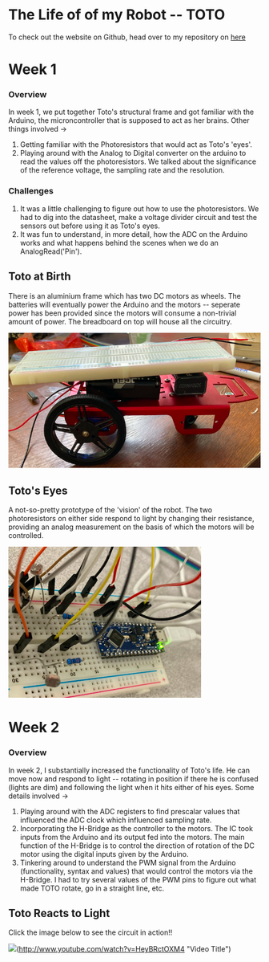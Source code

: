 # The Life of of my Robot -- TOTO


To check out the website on Github, head over to my repository on [here](https://github.com/raghav2956/Cornell-University-ECE3400)


# Week 1

### Overview
In week 1, we put together Toto's structural frame and got familiar with the Arduino, the microncontroller that is supposed to act
as her brains. Other things involved ->

1. Getting familiar with the Photoresistors that would act as Toto's 'eyes'.
2. Playing around with the Analog to Digital converter on the arduino to read the values off the photoresistors. We talked about the 
   significance of the reference voltage, the sampling rate and the resolution.

### Challenges
1. It was a little challenging to figure out how to use the photoresistors. We had to dig into the datasheet, make a voltage divider
   circuit and test the sensors out before using it as Toto's eyes.
2. It was fun to understand, in more detail, how the ADC on the Arduino works and what happens behind the scenes when we do an 
   AnalogRead('Pin').

## Toto at Birth
There is an aluminium frame which has two DC motors as wheels. The batteries will eventually power the Arduino and the motors -- seperate
power has been provided since the motors will consume a non-trivial amount of power. The breadboard on top will house all the circuitry.

![](Toto-Frame.png)


## Toto's Eyes
A not-so-pretty prototype of the 'vision' of the robot. The two photoresistors on either side respond to light by changing their resistance, 
providing an analog measurement on the basis of which the motors will be controlled.  

![](Toto-Eyes.png)

# Week 2

### Overview 
In week 2, I substantially increased the functionality of Toto's life. He can move now and respond to light -- rotating in position if there 
he is confused (lights are dim) and following the light when it hits either of his eyes. Some details involved ->

1. Playing around with the ADC registers to find prescalar values that influenced the ADC clock which influenced sampling rate. 
2. Incorporating the H-Bridge as the controller to the motors. The IC took inputs from the Arduino and its output fed into the motors. The 
   main function of the H-Bridge is to control the direction of rotation of the DC motor using the digital inputs given by the Arduino.
3. Tinkering around to understand the PWM signal from the Arduino (functionality, syntax and values) that would control the motors via the H-Bridge. 
   I had to try several values of the PWM pins to figure out what made TOTO rotate, go in a straight line, etc.


## Toto Reacts to Light
Click the image below to see the circuit in action!!

![](Toto-Legs-Control.png)(http://www.youtube.com/watch?v=HeyBRctOXM4 "Video Title")
